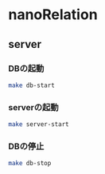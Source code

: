 # nanoRelation

## server

### DBの起動

```zsh
make db-start
```

### serverの起動

```zsh
make server-start
```

### DBの停止

```zsh
make db-stop
```
